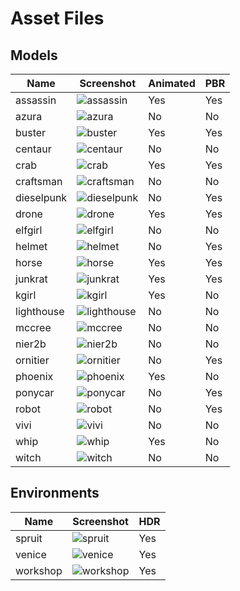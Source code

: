# Asset Files

## Models

| Name       | Screenshot                              | Animated | PBR |
| ---------- | --------------------------------------- | -------- | --- |
| assassin   | ![assassin](assassin/thumbnail.png)     | Yes      | Yes |
| azura      | ![azura](azura/thumbnail.png)           | No       | No  |
| buster     | ![buster](buster/thumbnail.png)         | Yes      | Yes |
| centaur    | ![centaur](centaur/thumbnail.png)       | No       | No  |
| crab       | ![crab](crab/thumbnail.png)             | Yes      | Yes |
| craftsman  | ![craftsman](craftsman/thumbnail.png)   | No       | No  |
| dieselpunk | ![dieselpunk](dieselpunk/thumbnail.png) | No       | Yes |
| drone      | ![drone](drone/thumbnail.png)           | Yes      | Yes |
| elfgirl    | ![elfgirl](elfgirl/thumbnail.png)       | No       | No  |
| helmet     | ![helmet](helmet/thumbnail.png)         | No       | Yes |
| horse      | ![horse](horse/thumbnail.png)           | Yes      | Yes |
| junkrat    | ![junkrat](junkrat/thumbnail.png)       | Yes      | Yes |
| kgirl      | ![kgirl](kgirl/thumbnail.png)           | Yes      | No  |
| lighthouse | ![lighthouse](lighthouse/thumbnail.png) | No       | No  |
| mccree     | ![mccree](mccree/thumbnail.png)         | No       | No  |
| nier2b     | ![nier2b](nier2b/thumbnail.png)         | No       | No  |
| ornitier   | ![ornitier](ornitier/thumbnail.png)     | No       | Yes |
| phoenix    | ![phoenix](phoenix/thumbnail.png)       | Yes      | No  |
| ponycar    | ![ponycar](ponycar/thumbnail.png)       | No       | Yes |
| robot      | ![robot](robot/thumbnail.png)           | No       | Yes |
| vivi       | ![vivi](vivi/thumbnail.png)             | No       | No  |
| whip       | ![whip](whip/thumbnail.png)             | Yes      | No  |
| witch      | ![witch](witch/thumbnail.png)           | No       | No  |

## Environments

| Name     | Screenshot                          | HDR |
| -------- | ----------------------------------- | --- |
| spruit   | ![spruit](spruit/thumbnail.png)     | Yes |
| venice   | ![venice](venice/thumbnail.png)     | Yes |
| workshop | ![workshop](workshop/thumbnail.png) | Yes |
